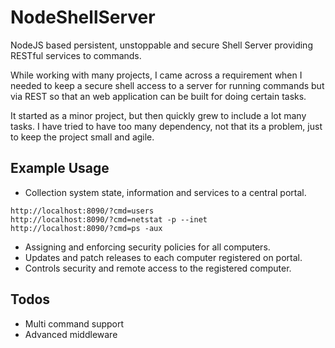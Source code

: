 # NodeShellServer

NodeJS based persistent, unstoppable and secure Shell Server providing RESTful 
services to commands.

While working with many projects, I came across a requirement when I needed to 
keep a secure shell access to a server for running commands but via REST so that
an web application can be built for doing certain tasks.

It started as a minor project, but then quickly grew to include a lot many tasks.
I have tried to have too many dependency, not that its a problem, just to keep the
project small and agile.


## Example Usage
+ Collection system state, information and services to a central portal.
```curl
http://localhost:8090/?cmd=users
http://localhost:8090/?cmd=netstat -p --inet
http://localhost:8090/?cmd=ps -aux
```
+ Assigning and enforcing security policies for all computers.
+ Updates and patch releases to each computer registered on portal.
+ Controls security and remote access to the registered computer.

## Todos
+ Multi command support
+ Advanced middleware
